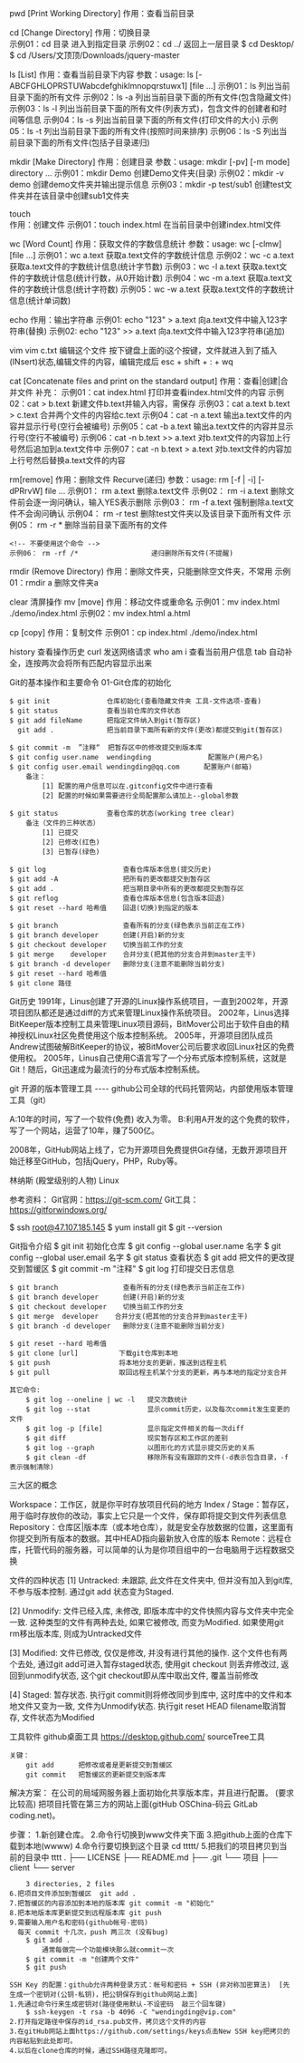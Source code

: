 pwd [Print Working Directory]
    作用：查看当前目录

cd [Change Directory]
    作用：切换目录    
    示例01：cd  目录   进入到指定目录
    示例02：cd  ../   返回上一层目录
    $ cd Desktop/
    $ cd /Users/文顶顶/Downloads/jquery-master

ls [List]
    作用：查看当前目录下内容
    参数：usage: ls [-ABCFGHLOPRSTUWabcdefghiklmnopqrstuwx1] [file ...]
    示例01：ls    列出当前目录下面的所有文件
    示例02：ls -a 列出当前目录下面的所有文件(包含隐藏文件)
    示例03：ls -l 列出当前目录下面的所有文件(列表方式)，包含文件的创建者和时间等信息
    示例04：ls -s 列出当前目录下面的所有文件(打印文件的大小)
    示例05：ls -t 列出当前目录下面的所有文件(按照时间来排序)
    示例06：ls -S 列出当前目录下面的所有文件(包括子目录递归)

mkdir [Make Directory]
    作用：创建目录
    参数：usage: mkdir [-pv] [-m mode] directory ...
    示例01：mkdir Demo          创建Demo文件夹(目录)
    示例02：mkdir -v demo       创建demo文件夹并输出提示信息
    示例03：mkdir -p test/sub1  创建test文件夹并在该目录中创建sub1文件夹

touch  
    作用：创建文件
    示例01：touch index.html    在当前目录中创建index.html文件

wc [Word Count] 
    作用：获取文件的字数信息统计
    参数：usage: wc [-clmw] [file ...]
    示例01：wc a.text           获取a.text文件的字数统计信息
    示例02：wc -c a.text        获取a.text文件的字数统计信息(统计字节数)
    示例03：wc -l a.text        获取a.text文件的字数统计信息(统计行数，从0开始计数)
    示例04：wc -m a.text        获取a.text文件的字数统计信息(统计字符数)
    示例05：wc -w a.text        获取a.text文件的字数统计信息(统计单词数)

echo
    作用：输出字符串
    示例01: echo "123" >  a.text  向a.text文件中输入123字符串(替换)
    示例02: echo "123" >> a.text  向a.text文件中输入123字符串(追加)

vim 
    vim c.txt 编辑这个文件
    按下键盘上面的i这个按键，文件就进入到了插入(INsert)状态,编辑文件的内容，编辑完成后
    esc + shift + : + wq

cat [Concatenate files and print on the standard output]
    作用：查看|创建|合并文件
    补充：
    示例01：cat index.html              打印并查看index.html文件的内容
    示例02：cat > b.text                新建文件b.text并输入内容，需保存
    示例03：cat a.text b.text > c.text  合并两个文件的内容给c.text 
    示例04：cat -n a.text               输出a.text文件的内容并显示行号(空行会被编号)
    示例05：cat -b a.text               输出a.text文件的内容并显示行号(空行不被编号)
    示例06：cat -n b.text >> a.text     对b.text文件的内容加上行号然后追加到a.text文件中
    示例07：cat -n b.text > a.text      对b.text文件的内容加上行号然后替换a.text文件的内容

rm[remove]
    作用：删除文件 Recurve(递归)
    参数：usage: rm [-f | -i] [-dPRrvW] file ...
    示例01： rm a.text                  删除a.text文件
    示例02： rm -i a.text               删除文件前会逐一询问确认，输入YES表示删除
    示例03： rm -f a.text               强制删除a.text文件不会询问确认
    示例04： rm -r test                 删除test文件夹以及该目录下面所有文件
    示例05： rm -r *                    删除当前目录下面所有的文件

    <!-- 不要使用这个命令 -->
    示例06： rm -rf /*                  递归删除所有文件(不提醒)

rmdir (Remove Directory) 
    作用：删除文件夹，只能删除空文件夹，不常用
    示例01：rmdir a                     删除文件夹a

clear 清屏操作
mv [move]
    作用：移动文件或重命名
    示例01：mv index.html ./demo/index.html
    示例02：mv index.html a.html 

cp [copy] 
    作用：复制文件
    示例01：cp index.html ./demo/index.html

history     查看操作历史
curl        发送网络请求
who am i    查看当前用户信息
tab         自动补全，连按两次会将所有匹配内容显示出来


Git的基本操作和主要命令
01-Git仓库的初始化

    $ git init              仓库初始化(查看隐藏文件夹 工具-文件选项-查看)
    $ git status            查看当前仓库的文件状态
    $ git add fileName      把指定文件纳入到git(暂存区)
      git add .             把当前目录下面所有新的文件(更改)都提交到git(暂存区)

    $ git commit -m  ”注释“  把暂存区中的修改提交到版本库
    $ git config user.name  wendingding              配置账户(用户名)
    $ git config user.email wendingding@qq.com      配置账户(邮箱)
        备注：
            [1] 配置的用户信息可以在.gitconfig文件中进行查看
            [2] 配置的时候如果需要进行全局配置那么请加上--global参数

    $ git status            查看仓库的状态(working tree clear)
        备注（文件的三种状态） 
            [1] 已提交   
            [2] 已修改(红色)
            [3] 已暂存(绿色)

    $ git log                   查看仓库版本信息(提交历史)
    $ git add -A                把所有的更改都提交到暂存区
    $ git add .                 把当期目录中所有的更改都提交到暂存区
    $ git reflog                查看仓库版本信息(包含版本回退)
    $ git reset --hard 哈希值    回退(切换)到指定的版本

    $ git branch                查看所有的分支(绿色表示当前正在工作)
    $ git branch developer      创建(开启)新的分支
    $ git checkout developer    切换当前工作的分支
    $ git merge    developer    合并分支(把其他的分支合并到master主干)
    $ git branch -d developer   删除分支(注意不能删除当前分支)
    $ git reset --hard 哈希值    
    $ git clone 路径 

Git历史
1991年，Linus创建了开源的Linux操作系统项目，一直到2002年，开源项目团队都还是通过diff的方式来管理Linux操作系统项目。
2002年，Linus选择BitKeeper版本控制工具来管理Linux项目源码，BitMover公司出于软件自由的精神授权Linux社区免费使用这个版本控制系统。
2005年，开源项目团队成员 Andrew试图破解BitKeeper的协议，被BitMover公司后要求收回Linux社区的免费使用权。
2005年，Linus自己使用C语言写了一个分布式版本控制系统，这就是Git！随后，Git迅速成为最流行的分布式版本控制系统。

git 开源的版本管理工具 ---- github公司全球的代码托管网站，内部使用版本管理工具（git）

A:10年的时间，写了一个软件(免费) 收入为零。
B:利用A开发的这个免费的软件，写了一个网站，运营了10年，赚了500亿。


<!-- 微软 75亿美金 -->
2008年，GitHub网站上线了，它为开源项目免费提供Git存储，无数开源项目开始迁移至GitHub，包括jQuery，PHP，Ruby等。

林纳斯  (殿堂级别的人物)  Linux   



参考资料：
Git官网：https://git-scm.com/
Git工具：https://gitforwindows.org/

$ ssh root@47.107.185.145
$ yum install git
$ git --version


Git指令介绍
    $ git init 初始化仓库
    $ git config --global user.name 名字
    $ git config --global user.email 名字
    $ git status   查看状态
    $ git add      把文件的更改提交到暂缓区
    $ git commit -m "注释" 
    $ git log      打印提交日志信息


    $ git branch                查看所有的分支(绿色表示当前正在工作)
    $ git branch developer      创建(开启)新的分支
    $ git checkout developer    切换当前工作的分支
    $ git merge  developer    合并分支(把其他的分支合并到master主干)
    $ git branch -d developer   删除分支(注意不能删除当前分支)

    $ git reset --hard 哈希值    
    $ git clone [url]          下载git仓库到本地
    $ git push                 将本地分支的更新，推送到远程主机
    $ git pull                 取回远程主机某个分支的更新，再与本地的指定分支合并

    其它命令:
        $ git log --oneline | wc -l   提交次数统计
        $ git log --stat              显示commit历史，以及每次commit发生变更的文件
        $ git log -p [file]           显示指定文件相关的每一次diff
        $ git diff                    现实暂存区和工作区的差别
        $ git log --graph             以图形化的方式显示提交历史的关系
        $ git clean -df               移除所有没有跟踪的文件(-d表示包含目录，-f表示强制清除)


三大区的概念

Workspace：工作区，就是你平时存放项目代码的地方
Index / Stage：暂存区，用于临时存放你的改动，事实上它只是一个文件，保存即将提交到文件列表信息
Repository：仓库区|版本库（或本地仓库），就是安全存放数据的位置，这里面有你提交到所有版本的数据。其中HEAD指向最新放入仓库的版本
Remote：远程仓库，托管代码的服务器，可以简单的认为是你项目组中的一台电脑用于远程数据交换


文件的四种状态
[1] Untracked: 
    未跟踪, 此文件在文件夹中, 但并没有加入到git库, 不参与版本控制. 通过git add 状态变为Staged.

[2] Unmodify: 
    文件已经入库, 未修改, 即版本库中的文件快照内容与文件夹中完全一致. 这种类型的文件有两种去处, 如果它被修改, 而变为Modified. 如果使用git rm移出版本库, 则成为Untracked文件

[3] Modified: 
    文件已修改, 仅仅是修改, 并没有进行其他的操作. 这个文件也有两个去处, 通过git add可进入暂存staged状态, 使用git checkout 则丢弃修改过, 返回到unmodify状态, 这个git checkout即从库中取出文件, 覆盖当前修改

[4] Staged:
    暂存状态. 执行git commit则将修改同步到库中, 这时库中的文件和本地文件又变为一致, 文件为Unmodify状态. 执行git reset HEAD filename取消暂存, 文件状态为Modified

工具软件
    github桌面工具   https://desktop.github.com/
    sourceTree工具  

    关键：
        git add      把修改或者是更新提交到暂缓区
        git commit   把暂缓区的更新提交到版本库


解决方案：
    在公司的局域网服务器上面初始化共享版本库，并且进行配置。  (要求比较高)
    把项目托管在第三方的网站上面(gitHub  OSChina-码云  GitLab  coding.net)。
  
步骤：
    1.新创建仓库。
    2.命令行切换到www文件夹下面
    3.把github上面的仓库下载到本地(wwww)
    4.命令行要切换到这个目录 cd ttttt/
    5.把我们的项目拷贝到当前的目录中
     tttt
        .
        ├── LICENSE
        ├── README.md
        ├── .git
        └── 项目
            ├── client
            └── server

        3 directories, 2 files
    6.把项目文件添加到暂缓区  git add .
    7.把暂缓区的内容添加到本地的版本库 git commit -m "初始化"
    8.把本地版本库更新提交到远程版本库 git push 
    9.需要输入用户名和密码(github帐号-密码)
      每天 commit 十几次，push 两三次 (没有bug)
        $ git add .
            通常每做完一个功能模块那么就commit一次
        $ git commit -m "创建两个文件"  
        $ git push

    SSH Key 的配置：github允许两种登录方式：帐号和密码 + SSH (非对称加密算法)  [先生成一个密钥对(公钥-私钥)，把公钥保存到github网站上面]
    1.先通过命令行来生成密钥对(路径使用默认-不设密码  敲三个回车键)
        $ ssh-keygen -t rsa -b 4096 -C "wendingding@vip.com"
    2.打开指定路径中保存的id_rsa.pub文件，拷贝这个文件的内容
    3.在gitHub网站上面https://github.com/settings/keys点击New SSH key把拷贝的内容粘贴到此处即可。
    4.以后在clone仓库的时候，通过SSH路径克隆即可。

